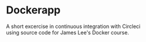 # Dockerapp
A short excercise in continuous integration with Circleci  
using source code for James Lee's Docker course.
